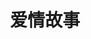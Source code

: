 ---
layout: posts_by_category
categories: love-story
title: 爱情故事
permalink: /category/love-story
---